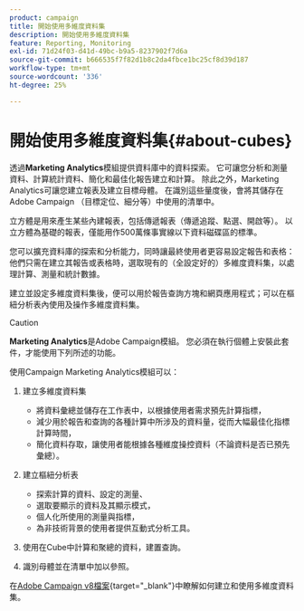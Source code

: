 ```yaml
---
product: campaign
title: 開始使用多維度資料集
description: 開始使用多維度資料集
feature: Reporting, Monitoring
exl-id: 71d24f03-d41d-49bc-b9a5-8237902f7d6a
source-git-commit: b666535f7f82d1b8c2da4fbce1bc25cf8d39d187
workflow-type: tm+mt
source-wordcount: '336'
ht-degree: 25%

---
```


# 開始使用多維度資料集{#about-cubes}



透過&#x200B;**Marketing Analytics**&#x200B;模組提供資料庫中的資料探索。 它可讓您分析和測量資料、計算統計資料、簡化和最佳化報告建立和計算。 除此之外，Marketing Analytics可讓您建立報表及建立目標母體。 在識別這些量度後，會將其儲存在Adobe Campaign （目標定位、細分等）中使用的清單中。

立方體是用來產生某些內建報表，包括傳遞報表（傳遞追蹤、點選、開啟等）。 以立方體為基礎的報表，僅能用作500萬條事實線以下資料磁碟區的標準。

您可以擴充資料庫的探索和分析能力，同時讓最終使用者更容易設定報告和表格：他們只需在建立其報告或表格時，選取現有的（全設定好的）多維度資料集，以處理計算、測量和統計數據。

建立並設定多維度資料集後，便可以用於報告查詢方塊和網頁應用程式；可以在樞紐分析表內使用及操作多維度資料集。

>[!CAUTION]
>
>**Marketing Analytics**&#x200B;是Adobe Campaign模組。 您必須在執行個體上安裝此套件，才能使用下列所述的功能。

使用Campaign Marketing Analytics模組可以：

1. 建立多維度資料集

   * 將資料彙總並儲存在工作表中，以根據使用者需求預先計算指標，
   * 減少用於報告和查詢的各種計算中所涉及的資料量，從而大幅最佳化指標計算時間，
   * 簡化資料存取，讓使用者能根據各種維度操控資料（不論資料是否已預先彙總）。

1. 建立樞紐分析表

   * 探索計算的資料、設定的測量、
   * 選取要顯示的資料及其顯示模式，
   * 個人化所使用的測量與指標，
   * 為非技術背景的使用者提供互動式分析工具。

1. 使用在Cube中計算和聚總的資料，建置查詢。
1. 識別母體並在清單中加以參照。

在[Adobe Campaign v8檔案](https://experienceleague.adobe.com/docs/campaign/campaign-v8/analytics/reports/cubes/gs-cubes.html?lang=zh-Hant){target="_blank"}中瞭解如何建立和使用多維度資料集。
